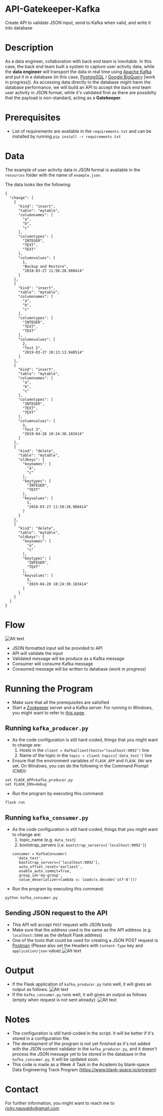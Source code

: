 # API-Gatekeeper-Kafka
 Create API to validate JSON input, send to Kafka when valid, and write it into database

# Description
As a data engineer, collaboration with back end team is inevitable. In this case, the back end team built a system to capture user activity data, while the <b>data engineer</b> will transport the data in real time using <a href="https://kafka.apache.org/">Apache Kafka</a> and put it in a database (in this case, <a href="https://www.postgresql.org/">PostgreSQL</a> / <a href="https://cloud.google.com/bigquery">Google BigQuery</a> [work in progress]). As accessing data directly to the database might harm the database performance, we will build an API to accept the back end team user activity in JSON format, while it's validated first as there are possibilty that the payload is non-standard, acting as a <b>Gatekeeper</b>.

# Prerequisites
- List of requirements are available in the `requirements.txt` and can be installed by running `pip install -r requirements.txt`

# Data
The example of user activity data in JSON format is available in the `resources` folder with the name of `example.json`.

The data looks like the following:

```
{
  "change": [
    {
      "kind": "insert",
      "table": "mytable",
      "columnnames": [
        "a",
        "b",
        "c"
      ],
      "columntypes": [
        "INTEGER",
        "TEXT",
        "TEXT"
      ],
      "columnvalues": [
        1,
        "Backup and Restore",
        "2018-03-27 11:58:28.988414"
      ]
    },
    {
      "kind": "insert",
      "table": "mytable",
      "columnnames": [
        "a",
        "b",
        "c"
      ],
      "columntypes": [
        "INTEGER",
        "TEXT",
        "TEXT"
      ],
      "columnvalues": [
        2,
        "Test 2",
        "2019-03-27 10:13:13.948514"
      ]
    },
    {
      "kind": "insert",
      "table": "mytable",
      "columnnames": [
        "a",
        "b",
        "c"
      ],
      "columntypes": [
        "INTEGER",
        "TEXT",
        "TEXT"
      ],
      "columnvalues": [
        3,
        "Test 3",
        "2019-04-28 10:24:30.183414"
      ]
    },
    {
      "kind": "delete",
      "table": "mytable",
      "oldkeys": {
        "keynames": [
          "a",
          "c"
        ],
        "keytypes": [
          "INTEGER",
          "TEXT"
        ],
        "keyvalues": [
          1,
          "2018-03-27 11:58:28.988414"
        ]
      }
    },
    {
      "kind": "delete",
      "table": "mytable",
      "oldkeys": {
        "keynames": [
          "a",
          "c"
        ],
        "keytypes": [
          "INTEGER",
          "TEXT"
        ],
        "keyvalues": [
          3,
          "2019-04-28 10:24:30.183414"
        ]
      }
    }
  ]
}
```

# Flow
![Alt text](img/flow.jpg?raw=true "Postman")
- JSON formatted input will be provided to API
- API will validate the input
- Validated message will be produce as a Kafka message
- Consumer will consume Kafka message
- Consumed message will be written to database (<i>work in progress</i>)

# Running the Program
- Make sure that all the prerequisites are satisfied
- Start a <a href="https://zookeeper.apache.org/">Zookeeper</a> server and a Kafka server. For running in Windows, you might want to refer to <a href="https://dzone.com/articles/running-apache-kafka-on-windows-os">this page</a>.

## Running `kafka_producer.py`
- As the code configuration is still hard-coded, things that you might want to change are:
  1. Hosts in the `client = KafkaClient(hosts="localhost:9092")` line
  2. Name of the topic in the `topic = client.topics['data_test']` line
- Ensure that the environment variables of `FLASK_APP` and `FLASK_ENV` are set. On Windows, you can do the following in the Command Prompt (CMD):
```
set FLASK_APP=kafka_producer.py
set FLASK_ENV=debug
```
- Run the program by executing this command:
```
flask run
```

## Running `kafka_consumer.py`
- As the code configuration is still hard-coded, things that you might want to change are:
  1. topic_name (e.g. `data_test`)
  2. bootstrap_servers (i.e. `bootstrap_servers=['localhost:9092']`)
  ```
  consumer = KafkaConsumer(
    'data_test',
     bootstrap_servers=['localhost:9092'],
     auto_offset_reset='earliest',
     enable_auto_commit=True,
     group_id='my-group',
     value_deserializer=lambda x: loads(x.decode('utf-8')))
  ```
- Run the program by executing this command:
```
python kafka_consumer.py
```

## Sending JSON request to the API
- This API will accept `POST` request with JSON body
- Make sure that the address used is the same as the API address (e.g. `localhost:5000` as the default Flask address)
- One of the tools that could be used for creating a JSON POST request is <a href="https://www.postman.com/">Postman</a> (Please also set the Headers with `Content-Type` key and `application/json` value).![Alt text](img/postman.jpg?raw=true "Postman")

# Output
- If the Flask application of `kafka_producer.py` runs well, it will gives an output as follows:
![Alt text](img/kafka_producer.jpg?raw=true "Kafka Producer")
- If the `kafka_consumer.py` runs well, it will gives an output as follows (empty when request is not sent already):
![Alt text](img/kafka_consumer.jpg?raw=true "Kafka Consumer")
# Notes
- The configuration is still hard-coded in the script. It will be better if it's stored in a configuration file.
- The development of the program is not yet finished as it's not added with the JSON content validator in the `kafka_producer.py`, and it doesn't process the JSON message yet to be stored in the database in the `kafka_consumer.py`. It will be updated soon.
- This code is made as a Week 4 Task in the Academi by blank-space Data Engineering Track Program (https://www.blank-space.io/program)

# Contact
For further information, you might want to reach me to ricky.nauvaldy@gmail.com
